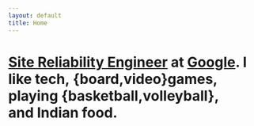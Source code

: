 ```yaml
---
layout: default
title: Home
---
```


# [Site Reliability Engineer](https://landing.google.com/sre/) at [Google](https://cloud.google.com/). I like tech, {board,video}games, playing {basketball,volleyball}, and Indian food.
